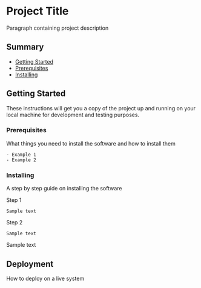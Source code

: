 # Project Title

Paragraph containing project description

## Summary

  - [Getting Started](#getting-started)
  - [Prerequisites](#prerequisites)
  - [Installing](#installing)

## Getting Started

These instructions will get you a copy of the project up and running on
your local machine for development and testing purposes.

### Prerequisites

What things you need to install the software and how to install them

    - Example 1
    - Example 2

### Installing

A step by step guide on installing the software

Step 1

    Sample text

Step 2

    Sample text

Sample text

## Deployment

How to deploy on a live system